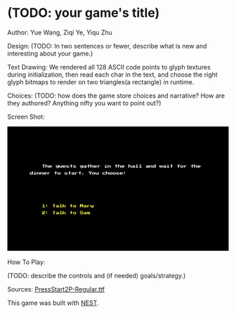 # (TODO: your game's title)

Author: Yue Wang, Ziqi Ye, Yiqu Zhu

Design: (TODO: In two sentences or fewer, describe what is new and interesting about your game.)

Text Drawing: We rendered all 128 ASCII code points to glyph textures during initialization, then read each char in the text, and choose the right glyph bitmaps to render on two triangles(a rectangle) in runtime.

Choices: (TODO: how does the game store choices and narrative? How are they authored? Anything nifty you want to point out?)

Screen Shot:

![Screen Shot](screenshot.png)

How To Play:

(TODO: describe the controls and (if needed) goals/strategy.)

Sources: [PressStart2P-Regular.ttf](https://fonts.google.com/specimen/Press+Start+2P)

This game was built with [NEST](NEST.md).

